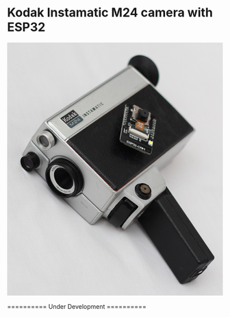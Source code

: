 # Kodak Instamatic M24 camera with ESP32

![alt text](https://github.com/udut7/Super-8mm-Camera-with-ESP32/blob/master/Kodak_Instamatic_M24.jpg?raw=true "Kodak Instamatic M24 with ESP32")

========== Under Development ==========

